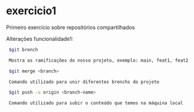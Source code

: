 # exercicio1
Primeiro exercício sobre repositórios compartilhados

Alterações funcionalidade1:

```bash
 $git brench

 Mostra as ramificações do nosso projeto, exemplo: main, feat1, feat2
```

```bash
 $git merge <branch>

 Comando utilizado para unir diferentes brenchs do projeto
```

```bash
 $git push -u origin <branch-name>

 Comando utilizado para subir o conteúdo que temos na máquina local 
```





